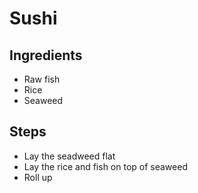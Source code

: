 # Sushi

## Ingredients

- Raw fish
- Rice
- Seaweed

## Steps

- Lay the seadweed flat
- Lay the rice and fish on top of seaweed
- Roll up
